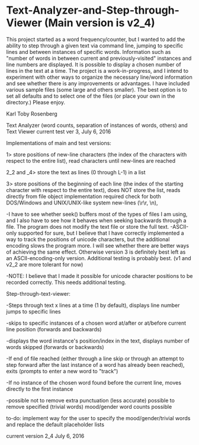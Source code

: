 # Text-Analyzer-and-Step-through-Viewer (Main version is v2_4)
This project started as a word frequency/counter,
but I wanted to add the ability to step through a given text via command line,
jumping to specific lines and between instances of specific words.
Information such as "number of words in between current and previously-visited" instances and line numbers are displayed.
It is possible to display a chosen number of lines in the text at a time.
The project is a work-in-progress, and I intend to experiment with other ways to organize the necessary line/word information and 
see whether there is any improvements or advantages. I have included various sample files (some large and others smaller). 
The best option is to set all defaults and to select one of the files (or place your own in the directory.) Please enjoy.

Karl Toby Rosenberg

Text Analyzer (word counts, separation of instances of words, others) and Text Viewer
current test ver 3, July 6, 2016


Implementations of main and test versions:

1> store positions of new-line characters (the index of the characters with respect to the entire list), read characters until new-lines are reached

2_2 and _4> store the text as lines (0 through L-1) in a list

3> store positions of the beginning of each line (the index of the starting character with respect to the entire text),
does NOT store the list, reads directly from file object
implementation required check for both DOS/Windows and UNIX/UNIX-like system new-lines (\r\r, \n),

-I have to see whether seek() buffers most of the types of files I am using,
and I also have to see how it behaves when seeking backwards through a file.
The program does not modify the text file or store the full text.
-ASCII-only supported for sure, but I believe that I have correctly implemented
a way to track the positions of unicode characters, but the additional encoding
slows the program more. I will see whether there are better ways of achieving the same effect.
Otherwise version 3 is definitely best left as an ASCII-encoding-only version.
Additional testing is probably best.
(v1 and v2_2 are more tolerant for now)

-NOTE: I believe that I made it possible for unicode character positions to be recorded
correctly. This needs additional testing.


Step-through-text-viewer:

-Steps through text x lines at a time (1 by default), displays line number
jumps to specific lines

-skips to specific instances of a chosen word 
at/after or at/before current line position (forwards and backwards)

-displays the word instance's position/index in the text,
displays number of words skipped (forwards or backwards)

-If end of file reached 
(either through a line skip or through an attempt to step forward after 
the last instance of a word has already been reached),
exits (prompts to enter a new word to "track")

-If no instance of the chosen word found before the current line,
moves directly to the first instance

-possible not to remove extra punctuation (less accurate)
possible to remove specified (trivial words)
mood/gender word counts possible

to-do: implement way for the user to specify the 
mood/gender/trivial words and replace the default placeholder lists

current version 2_4 July 6, 2016